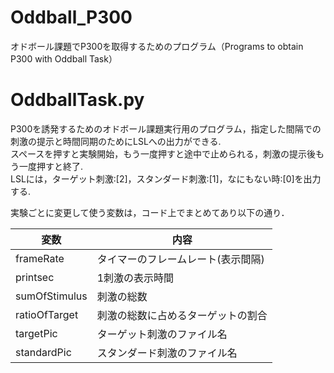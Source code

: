 # Oddball_P300
オドボール課題でP300を取得するためのプログラム（Programs to obtain P300 with Oddball Task）

# OddballTask.py  
P300を誘発するためのオドボール課題実行用のプログラム，指定した間隔での刺激の提示と時間同期のためにLSLへの出力ができる.  
スペースを押すと実験開始，もう一度押すと途中で止められる，刺激の提示後もう一度押すと終了.  
LSLには，ターゲット刺激:[2]，スタンダード刺激:[1]，なにもない時:[0]を出力する.  

実験ごとに変更して使う変数は，コード上でまとめてあり以下の通り．

変数 | 内容
--- | ---
frameRate | タイマーのフレームレート(表示間隔)
printsec | 1刺激の表示時間
sumOfStimulus | 刺激の総数
ratioOfTarget | 刺激の総数に占めるターゲットの割合
targetPic | ターゲット刺激のファイル名
standardPic | スタンダード刺激のファイル名


